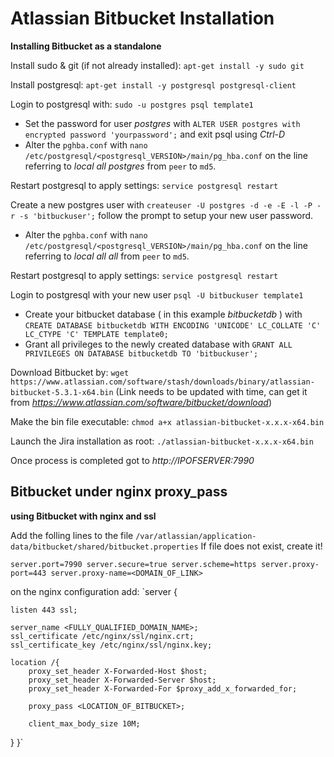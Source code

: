 # Atlassian Bitbucket Installation

**Installing Bitbucket as a standalone**

Install sudo & git (if not already installed): `apt-get install -y sudo git`

Install postgresql: `apt-get install -y postgresql postgresql-client`

Login to postgresql with: `sudo -u postgres psql template1`
* Set the password for user _postgres_ with `ALTER USER postgres with encrypted password 'yourpassword';` and exit psql using _Ctrl-D_
* Alter the `pghba.conf` with `nano /etc/postgresql/<postgresql_VERSION>/main/pg_hba.conf` on the line referring to _local all postgres_ from `peer` to `md5`.

Restart postgresql to apply settings: `service postgresql restart`

Create a new postgres user with `createuser -U postgres -d -e -E -l -P -r -s 'bitbuckuser';` follow the prompt to setup your new user password.
* Alter the `pghba.conf` with `nano /etc/postgresql/<postgresql_VERSION>/main/pg_hba.conf` on the line referring to _local all all_ from `peer` to `md5`.

Restart postgresql to apply settings: `service postgresql restart`


Login to postgresql with your new user `psql -U bitbuckuser template1`

* Create your bitbucket database ( in this example _bitbucketdb_ ) with `CREATE DATABASE bitbucketdb WITH ENCODING 'UNICODE' LC_COLLATE 'C' LC_CTYPE 'C' TEMPLATE template0;`
* Grant all privileges to the newly created database with `GRANT ALL PRIVILEGES ON DATABASE bitbucketdb TO 'bitbuckuser';`


Download Bitbucket by: `wget https://www.atlassian.com/software/stash/downloads/binary/atlassian-bitbucket-5.3.1-x64.bin` (Link needs to be updated with time, can get it from _https://www.atlassian.com/software/bitbucket/download_)

Make the bin file executable: `chmod a+x atlassian-bitbucket-x.x.x-x64.bin`

Launch the Jira installation as root:  `./atlassian-bitbucket-x.x.x-x64.bin`

Once process is completed got to _http://IPOFSERVER:7990_

## Bitbucket under nginx proxy_pass
**using Bitbucket with nginx and ssl**

Add the folling lines to the file `/var/atlassian/application-data/bitbucket/shared/bitbucket.properties`
 If file does not exist, create it!

`server.port=7990
server.secure=true
server.scheme=https
server.proxy-port=443
server.proxy-name=<DOMAIN_OF_LINK>`

on the nginx configuration add:
`server {

    listen 443 ssl;

    server_name <FULLY_QUALIFIED_DOMAIN_NAME>;
    ssl_certificate /etc/nginx/ssl/nginx.crt;
    ssl_certificate_key /etc/nginx/ssl/nginx.key;

    location /{
        proxy_set_header X-Forwarded-Host $host;
        proxy_set_header X-Forwarded-Server $host;
        proxy_set_header X-Forwarded-For $proxy_add_x_forwarded_for;

        proxy_pass <LOCATION_OF_BITBUCKET>;

        client_max_body_size 10M;
   }
}`

